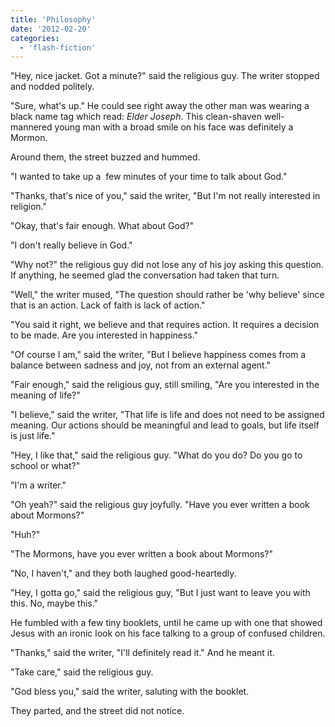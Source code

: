 ```yaml
---
title: 'Philosophy'
date: '2012-02-20'
categories:
  - 'flash-fiction'
---
```


"Hey, nice jacket. Got a minute?" said the religious guy. The writer stopped and
nodded politely.

"Sure, what's up." He could see right away the other man was wearing a black
name tag which read: *Elder Joseph*. This clean-shaven well-mannered young man
with a broad smile on his face was definitely a Mormon.

Around them, the street buzzed and hummed.

"I wanted to take up a  few minutes of your time to talk about God."

"Thanks, that's nice of you," said the writer, "But I'm not really interested in
religion."

"Okay, that's fair enough. What about God?"

"I don't really believe in God."

"Why not?" the religious guy did not lose any of his joy asking this question.
If anything, he seemed glad the conversation had taken that turn.

"Well," the writer mused, "The question should rather be 'why believe' since
that is an action. Lack of faith is lack of action."

"You said it right, we believe and that requires action. It requires a decision
to be made. Are you interested in happiness."

"Of course I am," said the writer, "But I believe happiness comes from a balance
between sadness and joy, not from an external agent."

"Fair enough," said the religious guy, still smiling, "Are you interested in the
meaning of life?"

"I believe," said the writer, "That life is life and does not need to be
assigned meaning. Our actions should be meaningful and lead to goals, but life
itself is just life."

"Hey, I like that," said the religious guy. "What do you do? Do you go to school
or what?"

"I'm a writer."

"Oh yeah?" said the religious guy joyfully. "Have you ever written a book about
Mormons?"

"Huh?"

"The Mormons, have you ever written a book about Mormons?"

"No, I haven't," and they both laughed good-heartedly.

"Hey, I gotta go," said the religious guy, "But I just want to leave you with
this. No, maybe this."

He fumbled with a few tiny booklets, until he came up with one that showed Jesus
with an ironic look on his face talking to a group of confused children.

"Thanks," said the writer, "I'll definitely read it." And he meant it.

"Take care," said the religious guy.

"God bless you," said the writer, saluting with the booklet.

They parted, and the street did not notice.
